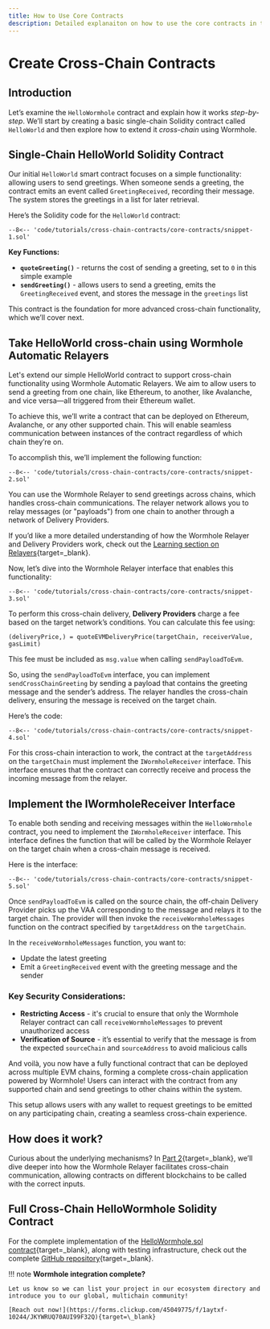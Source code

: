 ```yaml
---
title: How to Use Core Contracts
description: Detailed explanaiton on how to use the core contracts in the Wormhole practice repository.
---
```


# Create Cross-Chain Contracts

## Introduction

Let’s examine the `HelloWormhole` contract and explain how it works _step-by-step_. We’ll start by creating a basic single-chain Solidity contract called `HelloWorld` and then explore how to extend it _cross-chain_ using Wormhole.

## Single-Chain HelloWorld Solidity Contract

Our initial `HelloWorld` smart contract focuses on a simple functionality: allowing users to send greetings. When someone sends a greeting, the contract emits an event called `GreetingReceived`, recording their message. The system stores the greetings in a list for later retrieval.

Here’s the Solidity code for the `HelloWorld` contract:

```solidity
--8<-- 'code/tutorials/cross-chain-contracts/core-contracts/snippet-1.sol'
```

**Key Functions:**

 - **`quoteGreeting()`** - returns the cost of sending a greeting, set to `0` in this simple example
 - **`sendGreeting()`** - allows users to send a greeting, emits the `GreetingReceived` event, and stores the message in the `greetings` list

This contract is the foundation for more advanced cross-chain functionality, which we’ll cover next.

## Take HelloWorld cross-chain using Wormhole Automatic Relayers

Let's extend our simple HelloWorld contract to support cross-chain functionality using Wormhole Automatic Relayers. We aim to allow users to send a greeting from one chain, like Ethereum, to another, like Avalanche, and vice versa—all triggered from their Ethereum wallet.

To achieve this, we’ll write a contract that can be deployed on Ethereum, Avalanche, or any other supported chain. This will enable seamless communication between instances of the contract regardless of which chain they’re on.

To accomplish this, we’ll implement the following function:

```solidity
--8<-- 'code/tutorials/cross-chain-contracts/core-contracts/snippet-2.sol'
```

You can use the Wormhole Relayer to send greetings across chains, which handles cross-chain communications. The relayer network allows you to relay messages (or "payloads") from one chain to another through a network of Delivery Providers.

If you’d like a more detailed understanding of how the Wormhole Relayer and Delivery Providers work, check out the [Learning section on Relayers](/learn/infrastructure/relayer/){target=\_blank}.

Now, let’s dive into the Wormhole Relayer interface that enables this functionality:

```solidity
--8<-- 'code/tutorials/cross-chain-contracts/core-contracts/snippet-3.sol'
```

To perform this cross-chain delivery, **Delivery Providers** charge a fee based on the target network’s conditions. You can calculate this fee using:

```
(deliveryPrice,) = quoteEVMDeliveryPrice(targetChain, receiverValue, gasLimit)
```

This fee must be included as `msg.value` when calling `sendPayloadToEvm`.

So, using the `sendPayloadToEvm` interface, you can implement `sendCrossChainGreeting` by sending a payload that contains the greeting message and the sender’s address. The relayer handles the cross-chain delivery, ensuring the message is received on the target chain.

Here’s the code:

```solidity
--8<-- 'code/tutorials/cross-chain-contracts/core-contracts/snippet-4.sol'
```

For this cross-chain interaction to work, the contract at the `targetAddress` on the `targetChain` must implement the `IWormholeReceiver` interface. This interface ensures that the contract can correctly receive and process the incoming message from the relayer.

## Implement the IWormholeReceiver Interface

To enable both sending and receiving messages within the `HelloWormhole` contract, you need to implement the `IWormholeReceiver` interface. This interface defines the function that will be called by the Wormhole Relayer on the target chain when a cross-chain message is received.

Here is the interface:

```solidity
--8<-- 'code/tutorials/cross-chain-contracts/core-contracts/snippet-5.sol'
```

Once `sendPayloadToEvm` is called on the source chain, the off-chain Delivery Provider picks up the VAA corresponding to the message and relays it to the target chain. The provider will then invoke the `receiveWormholeMessages` function on the contract specified by `targetAddress` on the `targetChain`.

In the `receiveWormholeMessages` function, you want to:
 - Update the latest greeting
 - Emit a `GreetingReceived` event with the greeting message and the sender

### Key Security Considerations:
 - **Restricting Access** - it's crucial to ensure that only the Wormhole Relayer contract can call `receiveWormholeMessages` to prevent unauthorized access
 - **Verification of Source** - it’s essential to verify that the message is from the expected `sourceChain` and `sourceAddress` to avoid malicious calls

And voilà, you now have a fully functional contract that can be deployed across multiple EVM chains, forming a complete cross-chain application powered by Wormhole! Users can interact with the contract from any supported chain and send greetings to other chains within the system.

This setup allows users with any wallet to request greetings to be emitted on any participating chain, creating a seamless cross-chain experience.

## How does it work?

Curious about the underlying mechanisms? In [Part 2](/tutorials/messaging/use-contracts/){target=\_blank}, we’ll dive deeper into how the Wormhole Relayer facilitates cross-chain communication, allowing contracts on different blockchains to be called with the correct inputs.

## Full Cross-Chain HelloWormhole Solidity Contract

For the complete implementation of the [HelloWormhole.sol contract](https://github.com/wormhole-foundation/hello-wormhole/blob/main/src/HelloWormhole.sol){target=\_blank}, along with testing infrastructure, check out the complete [GitHub repository](https://github.com/wormhole-foundation/hello-wormhole/){target=\_blank}.

!!! note
    **Wormhole integration complete?**

    Let us know so we can list your project in our ecosystem directory and introduce you to our global, multichain community!

    [Reach out now!](https://forms.clickup.com/45049775/f/1aytxf-10244/JKYWRUQ70AUI99F32Q){target=\_blank}